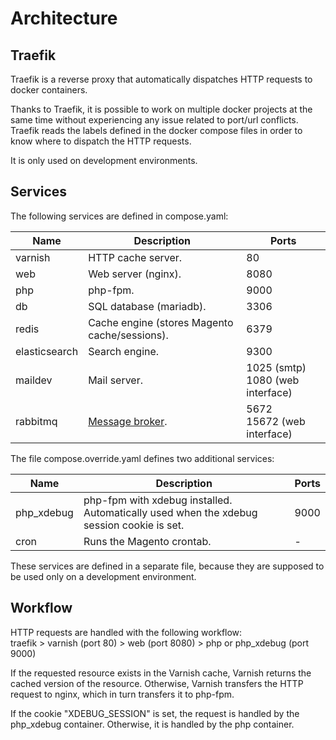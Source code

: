 # Architecture

## Traefik

Traefik is a reverse proxy that automatically dispatches HTTP requests to docker containers.

Thanks to Traefik, it is possible to work on multiple docker projects at the same time without experiencing any issue related to port/url conflicts.
Traefik reads the labels defined in the docker compose files in order to know where to dispatch the HTTP requests.

It is only used on development environments.

## Services

The following services are defined in compose.yaml:

Name | Description | Ports
--- | --- | ---
varnish | HTTP cache server. | 80
web | Web server (nginx). | 8080
php | php-fpm. | 9000
db | SQL database (mariadb). | 3306
redis | Cache engine (stores Magento cache/sessions). | 6379
elasticsearch | Search engine. | 9300
maildev | Mail server. | 1025 (smtp)<br>1080 (web interface)
rabbitmq | [Message broker](https://devdocs.magento.com/guides/v2.4/install-gde/prereq/install-rabbitmq.html). | 5672<br>15672 (web interface)

The file compose.override.yaml defines two additional services:

Name | Description | Ports
--- | --- | ---
php_xdebug | php-fpm with xdebug installed.<br>Automatically used when the xdebug session cookie is set. | 9000
cron | Runs the Magento crontab. | -

These services are defined in a separate file, because they are supposed to be used only on a development environment.

## Workflow

HTTP requests are handled with the following workflow:  
traefik > varnish (port 80) > web (port 8080) > php or php_xdebug (port 9000)

If the requested resource exists in the Varnish cache, Varnish returns the cached version of the resource.
Otherwise, Varnish transfers the HTTP request to nginx, which in turn transfers it to php-fpm.

If the cookie "XDEBUG_SESSION" is set, the request is handled by the php_xdebug container.
Otherwise, it is handled by the php container.
